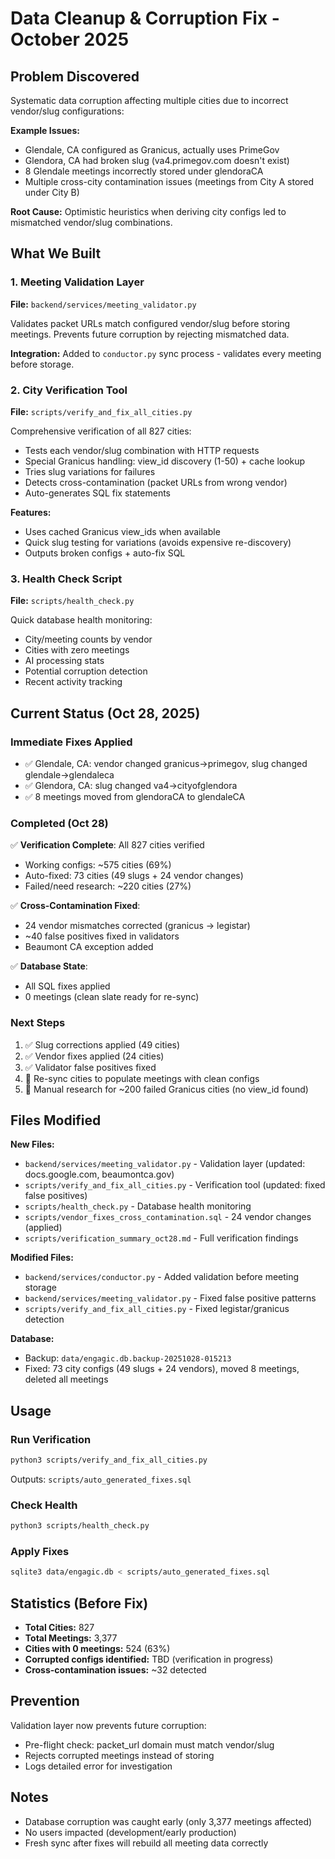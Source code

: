 # Data Cleanup & Corruption Fix - October 2025

## Problem Discovered

Systematic data corruption affecting multiple cities due to incorrect vendor/slug configurations:

**Example Issues:**
- Glendale, CA configured as Granicus, actually uses PrimeGov
- Glendora, CA had broken slug (va4.primegov.com doesn't exist)
- 8 Glendale meetings incorrectly stored under glendoraCA
- Multiple cross-city contamination issues (meetings from City A stored under City B)

**Root Cause:** Optimistic heuristics when deriving city configs led to mismatched vendor/slug combinations.

## What We Built

### 1. Meeting Validation Layer
**File:** `backend/services/meeting_validator.py`

Validates packet URLs match configured vendor/slug before storing meetings. Prevents future corruption by rejecting mismatched data.

**Integration:** Added to `conductor.py` sync process - validates every meeting before storage.

### 2. City Verification Tool
**File:** `scripts/verify_and_fix_all_cities.py`

Comprehensive verification of all 827 cities:
- Tests each vendor/slug combination with HTTP requests
- Special Granicus handling: view_id discovery (1-50) + cache lookup
- Tries slug variations for failures
- Detects cross-contamination (packet URLs from wrong vendor)
- Auto-generates SQL fix statements

**Features:**
- Uses cached Granicus view_ids when available
- Quick slug testing for variations (avoids expensive re-discovery)
- Outputs broken configs + auto-fix SQL

### 3. Health Check Script
**File:** `scripts/health_check.py`

Quick database health monitoring:
- City/meeting counts by vendor
- Cities with zero meetings
- AI processing stats
- Potential corruption detection
- Recent activity tracking

## Current Status (Oct 28, 2025)

### Immediate Fixes Applied
- ✅ Glendale, CA: vendor changed granicus→primegov, slug changed glendale→glendaleca
- ✅ Glendora, CA: slug changed va4→cityofglendora
- ✅ 8 meetings moved from glendoraCA to glendaleCA

### Completed (Oct 28)
✅ **Verification Complete**: All 827 cities verified
- Working configs: ~575 cities (69%)
- Auto-fixed: 73 cities (49 slugs + 24 vendor changes)
- Failed/need research: ~220 cities (27%)

✅ **Cross-Contamination Fixed**:
- 24 vendor mismatches corrected (granicus → legistar)
- ~40 false positives fixed in validators
- Beaumont CA exception added

✅ **Database State**:
- All SQL fixes applied
- 0 meetings (clean slate ready for re-sync)

### Next Steps
1. ✅ Slug corrections applied (49 cities)
2. ✅ Vendor fixes applied (24 cities)
3. ✅ Validator false positives fixed
4. 🔲 Re-sync cities to populate meetings with clean configs
5. 🔲 Manual research for ~200 failed Granicus cities (no view_id found)

## Files Modified

**New Files:**
- `backend/services/meeting_validator.py` - Validation layer (updated: docs.google.com, beaumontca.gov)
- `scripts/verify_and_fix_all_cities.py` - Verification tool (updated: fixed false positives)
- `scripts/health_check.py` - Database health monitoring
- `scripts/vendor_fixes_cross_contamination.sql` - 24 vendor changes (applied)
- `scripts/verification_summary_oct28.md` - Full verification findings

**Modified Files:**
- `backend/services/conductor.py` - Added validation before meeting storage
- `backend/services/meeting_validator.py` - Fixed false positive patterns
- `scripts/verify_and_fix_all_cities.py` - Fixed legistar/granicus detection

**Database:**
- Backup: `data/engagic.db.backup-20251028-015213`
- Fixed: 73 city configs (49 slugs + 24 vendors), moved 8 meetings, deleted all meetings

## Usage

### Run Verification
```bash
python3 scripts/verify_and_fix_all_cities.py
```
Outputs: `scripts/auto_generated_fixes.sql`

### Check Health
```bash
python3 scripts/health_check.py
```

### Apply Fixes
```bash
sqlite3 data/engagic.db < scripts/auto_generated_fixes.sql
```

## Statistics (Before Fix)

- **Total Cities:** 827
- **Total Meetings:** 3,377
- **Cities with 0 meetings:** 524 (63%)
- **Corrupted configs identified:** TBD (verification in progress)
- **Cross-contamination issues:** ~32 detected

## Prevention

Validation layer now prevents future corruption:
- Pre-flight check: packet_url domain must match vendor/slug
- Rejects corrupted meetings instead of storing
- Logs detailed error for investigation

## Notes

- Database corruption was caught early (only 3,377 meetings affected)
- No users impacted (development/early production)
- Fresh sync after fixes will rebuild all meeting data correctly
